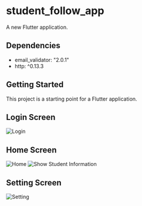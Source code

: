 # student_follow_app
A new Flutter application.

## Dependencies
  - email_validator: "2.0.1"
  - http: ^0.13.3

## Getting Started
This project is a starting point for a Flutter application.

## Login Screen
 ![Login](https://user-images.githubusercontent.com/20681737/164995468-6a9256bd-6525-4007-b54b-9bcd8ed59cab.png)

## Home Screen
  ![Home](https://user-images.githubusercontent.com/20681737/164995463-58b5d11e-8787-42e1-91cc-92b24a28086f.png)
  ![Show Student Information](https://user-images.githubusercontent.com/20681737/164995466-eade852c-fe15-45bb-b937-44322fdb8331.png)

## Setting Screen
  ![Setting](https://user-images.githubusercontent.com/20681737/164995467-69808081-43cb-45d6-99e3-afe1e7189127.png)

